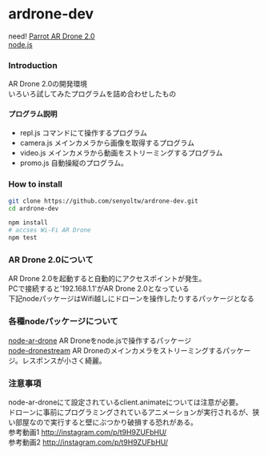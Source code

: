 ardrone-dev
===========
need! [Parrot AR Drone 2.0](http://www.amazon.co.jp/gp/product/B00HYO158Q?ie=UTF8&camp=1207&creative=8411&creativeASIN=B00HYO158Q&linkCode=shr&tag=senyoltw-22&qid=1414738801&sr=8-3&keywords=AR+Drone+2)  
[node.js](http://ja.wikipedia.org/wiki/Node.js)

### Introduction
AR Drone 2.0の開発環境  
いろいろ試してみたプログラムを詰め合わせしたもの  
#### プログラム説明
* repl.js 
	コマンドにて操作するプログラム
* camera.js
	メインカメラから画像を取得するプログラム
* video.js
	メインカメラから動画をストリーミングするプログラム
* promo.js
	自動操縦のプログラム。

### How to install
```bash
git clone https://github.com/senyoltw/ardrone-dev.git
cd ardrone-dev

npm install
# accses Wi-Fi AR Drone
npm test
```

### AR Drone 2.0について
AR Drone 2.0を起動すると自動的にアクセスポイントが発生。  
PCで接続すると'192.168.1.1'がAR Drone 2.0となっている  
下記nodeパッケージはWifi越しにドローンを操作したりするパッケージとなる

### 各種nodeパッケージについて
[node-ar-drone](https://github.com/felixge/node-ar-drone)
AR Droneをnode.jsで操作するパッケージ  
[node-dronestream](https://github.com/bkw/node-dronestream)
AR Droneのメインカメラをストリーミングするパッケージ。レスポンスが小さく綺麗。  

### 注意事項
node-ar-droneにて設定されているclient.animateについては注意が必要。  
ドローンに事前にプログラミングされているアニメーションが実行されるが、狭い部屋なので実行すると壁にぶつかり破損する恐れがある。  
参考動画1 http://instagram.com/p/t9H9ZUFbHU/  
参考動画2 http://instagram.com/p/t9H9ZUFbHU/